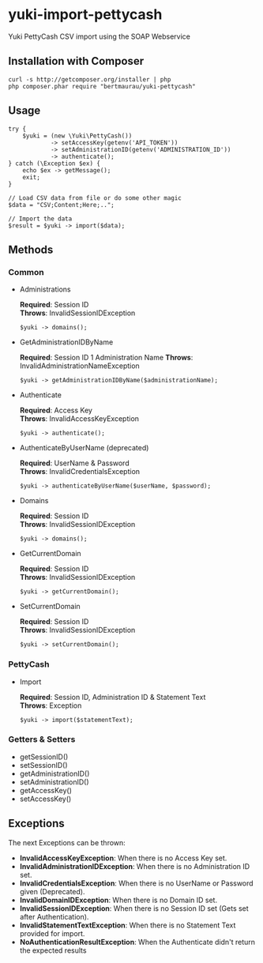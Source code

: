 # yuki-import-pettycash
Yuki PettyCash CSV import using the SOAP Webservice

## Installation with Composer

    curl -s http://getcomposer.org/installer | php
    php composer.phar require "bertmaurau/yuki-pettycash"
    
## Usage

    try {
        $yuki = (new \Yuki\PettyCash())
                -> setAccessKey(getenv('API_TOKEN'))
                -> setAdministrationID(getenv('ADMINISTRATION_ID'))
                -> authenticate();
    } catch (\Exception $ex) {
        echo $ex -> getMessage();
        exit;
    }

    // Load CSV data from file or do some other magic
    $data = "CSV;Content;Here;..";

    // Import the data
    $result = $yuki -> import($data);

## Methods

### Common

 - Administrations
 
   **Required**: Session ID  
   **Throws**: InvalidSessionIDException
 
       $yuki -> domains();
       
 - GetAdministrationIDByName
 
   **Required**: Session ID 1 Administration Name
   **Throws**: InvalidAdministrationNameException
 
       $yuki -> getAdministrationIDByName($administrationName);

 - Authenticate 
 
   **Required**: Access Key  
   **Throws**: InvalidAccessKeyException
 
       $yuki -> authenticate();
 
 - AuthenticateByUserName (deprecated)
 
   **Required**: UserName & Password  
   **Throws**: InvalidCredentialsException
 
       $yuki -> authenticateByUserName($userName, $password);

 - Domains
 
   **Required**: Session ID  
   **Throws**: InvalidSessionIDException
 
       $yuki -> domains();

 - GetCurrentDomain
 
   **Required**: Session ID  
   **Throws**: InvalidSessionIDException
 
       $yuki -> getCurrentDomain();

 - SetCurrentDomain
 
   **Required**: Session ID  
   **Throws**: InvalidSessionIDException
 
       $yuki -> setCurrentDomain();


### PettyCash

 - Import
 
   **Required**: Session ID, Administration ID & Statement Text  
   **Throws**: Exception  
 
       $yuki -> import($statementText);

### Getters & Setters

 - getSessionID() 
 - setSessionID() 
 - getAdministrationID() 
 - setAdministrationID() 
 - getAccessKey() 
 - setAccessKey() 

## Exceptions

The next Exceptions can be thrown:

 - **InvalidAccessKeyException**: When there is no Access Key set.
 - **InvalidAdministrationIDException**: When there is no Administration ID set.
 - **InvalidCredentialsException**: When there is no UserName or Password given (Deprecated).
 - **InvalidDomainIDException**: When there is no Domain ID set.
 - **InvalidSessionIDException**: When there is no Session ID set (Gets set after Authentication).
 - **InvalidStatementTextException**: When there is no Statement Text provided for import.
 - **NoAuthenticationResultException**: When the Authenticate didn't return the expected results
